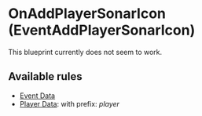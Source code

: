# OnAddPlayerSonarIcon (EventAddPlayerSonarIcon)

This blueprint currently does not seem to work.

## Available rules

- [Event Data](../rules/GlobalEventData.md)
- [Player Data](../rules/GlobalPlayerData.md): with prefix: *player*
